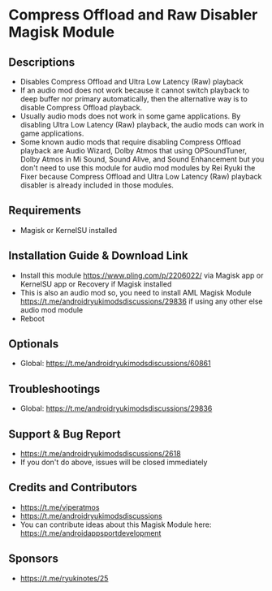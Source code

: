# Compress Offload and Raw Disabler Magisk Module

## Descriptions
- Disables Compress Offload and Ultra Low Latency (Raw) playback
- If an audio mod does not work because it cannot switch playback to deep buffer nor primary automatically, then the alternative way is to disable Compress Offload playback.
- Usually audio mods does not work in some game applications. By disabling Ultra Low Latency (Raw) playback, the audio mods can work in game applications.
- Some known audio mods that require disabling Compress Offload playback are Audio Wizard, Dolby Atmos that using OPSoundTuner, Dolby Atmos in Mi Sound, Sound Alive, and Sound Enhancement but you don't need to use this module for audio mod modules by Rei Ryuki the Fixer because Compress Offload and Ultra Low Latency (Raw) playback disabler is already included in those modules.

## Requirements
- Magisk or KernelSU installed

## Installation Guide & Download Link
- Install this module https://www.pling.com/p/2206022/ via Magisk app or KernelSU app or Recovery if Magisk installed
- This is also an audio mod so, you need to install AML Magisk Module https://t.me/androidryukimodsdiscussions/29836 if using any other else audio mod module
- Reboot

## Optionals
- Global: https://t.me/androidryukimodsdiscussions/60861

## Troubleshootings
- Global: https://t.me/androidryukimodsdiscussions/29836

## Support & Bug Report
- https://t.me/androidryukimodsdiscussions/2618
- If you don't do above, issues will be closed immediately

## Credits and Contributors
- https://t.me/viperatmos
- https://t.me/androidryukimodsdiscussions
- You can contribute ideas about this Magisk Module here: https://t.me/androidappsportdevelopment

## Sponsors
- https://t.me/ryukinotes/25


